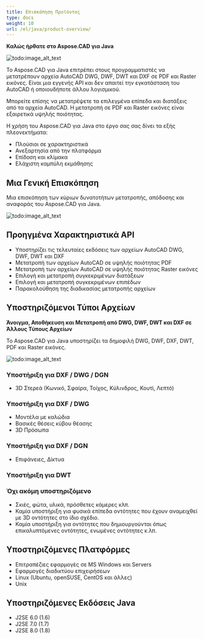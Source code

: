 ```yaml
---
title: Επισκόπηση Προϊόντος
type: docs
weight: 10
url: /el/java/product-overview/
---
```


**Καλώς ήρθατε στο Aspose.CAD για Java**

![todo:image_alt_text](https://i.imgur.com/qHeCKck.png)

Το Aspose.CAD για Java επιτρέπει στους προγραμματιστές να μετατρέπουν αρχεία AutoCAD DWG, DWF, DWT και DXF σε PDF και Raster εικόνες. Είναι μια εγγενής API και δεν απαιτεί την εγκατάσταση του AutoCAD ή οποιουδήποτε άλλου λογισμικού.

Μπορείτε επίσης να μετατρέψετε τα επιλεγμένα επίπεδα και διατάξεις από τα αρχεία AutoCAD. Η μετατροπή σε PDF και Raster εικόνες είναι εξαιρετικά υψηλής ποιότητας.

Η χρήση του Aspose.CAD για Java στο έργο σας σας δίνει τα εξής πλεονεκτήματα:

- Πλούσιοι σε χαρακτηριστικά
- Ανεξαρτησία από την πλατφόρμα
- Επίδοση και κλίμακα
- Ελάχιστη καμπύλη εκμάθησης

## **Μια Γενική Επισκόπηση**
Μια επισκόπηση των κύριων δυνατοτήτων μετατροπής, απόδοσης και αναφοράς του Aspose.CAD για Java.

![todo:image_alt_text](https://i.imgur.com/vLNnhkj.png)
## **Προηγμένα Χαρακτηριστικά API**
- Υποστηρίζει τις τελευταίες εκδόσεις των αρχείων AutoCAD DWG, DWF, DWT και DXF
- Μετατροπή των αρχείων AutoCAD σε υψηλής ποιότητας PDF
- Μετατροπή των αρχείων AutoCAD σε υψηλής ποιότητας Raster εικόνες
- Επιλογή και μετατροπή συγκεκριμένων διατάξεων
- Επιλογή και μετατροπή συγκεκριμένων επιπέδων
- Παρακολούθηση της διαδικασίας μετατροπής αρχείων
## **Υποστηριζόμενοι Τύποι Αρχείων**
**Άνοιγμα, Αποθήκευση και Μετατροπή από DWG, DWF, DWT και DXF σε Άλλους Τύπους Αρχείων**

Το Aspose.CAD για Java υποστηρίζει τα δημοφιλή DWG, DWF, DXF, DWT, PDF και Raster εικόνες.

![todo:image_alt_text](/_assets/product-overview_1.png)
### **Υποστήριξη για DXF / DWG / DGN**
- 3D Στερεά (Κωνικό, Σφαίρα, Τοίχος, Κύλινδρος, Κουτί, Λεπτό)
### **Υποστήριξη για DXF / DWG**
- Μοντέλα με καλώδια
- Βασικές θέσεις κύβου θέασης
- 3D Πρόσωπα
### **Υποστήριξη για DXF / DGN**
- Επιφάνειες, Δίκτυα
### **Υποστήριξη για DWT**

### **Όχι ακόμη υποστηριζόμενο**
- Σκιές, φώτα, υλικά, πρόσθετες κάμερες κλπ.
- Καμία υποστήριξη για φυσικά επίπεδα οντότητες που έχουν αναμειχθεί με 3D οντότητες στο ίδιο σχέδιο.
- Καμία υποστήριξη για οντότητες που δημιουργούνται όπως επικαλυπτόμενες οντότητες, ενωμένες οντότητες κ.λπ.
## **Υποστηριζόμενες Πλατφόρμες**
- Επιτραπέζιες εφαρμογές σε MS Windows και Servers
- Εφαρμογές διαδικτύου επιχειρήσεων
- Linux (Ubuntu, openSUSE, CentOS και άλλες)
- Unix
## **Υποστηριζόμενες Εκδόσεις Java**
- J2SE 6.0 (1.6)
- J2SE 7.0 (1.7)
- J2SE 8.0 (1.8)
